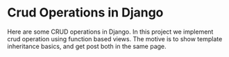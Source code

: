 # Crud Operations in Django
Here are some CRUD operations in Django.
In this project we implement crud operation using function based views.
The motive is to show template inheritance basics, and get post both in the same page.